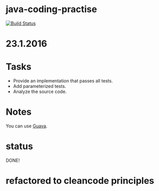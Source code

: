 # java-coding-practise
[![Build Status](https://travis-ci.org/mohamedi/java-coding-practise.svg?branch=master)](https://travis-ci.org/hrytsenko/gscripts)
# 23.1.2016

# Tasks
* Provide an implementation that passes all tests.
* Add parameterized tests.
* Analyze the source code.

# Notes
You can use [Guava](https://github.com/google/guava).

# status
DONE!

# refactored to cleancode principles